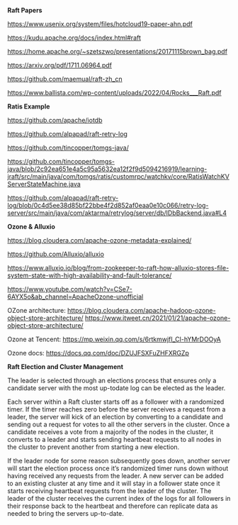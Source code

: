 
**Raft Papers**

https://www.usenix.org/system/files/hotcloud19-paper-ahn.pdf

https://kudu.apache.org/docs/index.html#raft

https://home.apache.org/~szetszwo/presentations/20171115brown_bag.pdf

https://arxiv.org/pdf/1711.06964.pdf

https://github.com/maemual/raft-zh_cn

https://www.ballista.com/wp-content/uploads/2022/04/Rocks___Raft.pdf

**Ratis Example**

https://github.com/apache/iotdb

https://github.com/alpapad/raft-retry-log

https://github.com/tincopper/tomgs-java/

https://github.com/tincopper/tomgs-java/blob/2c92ea651e4a5c95a5632ea12f2f9d5094216919/learning-jraft/src/main/java/com/tomgs/ratis/customrpc/watchkv/core/RatisWatchKVServerStateMachine.java

https://github.com/alpapad/raft-retry-log/blob/0c4d5ee38d85bf22bbe4f2d852af0eaa0e10c066/retry-log-server/src/main/java/com/aktarma/retrylog/server/db/IDbBackend.java#L4

**Ozone & Alluxio**

https://blog.cloudera.com/apache-ozone-metadata-explained/

https://github.com/Alluxio/alluxio

https://www.alluxio.io/blog/from-zookeeper-to-raft-how-alluxio-stores-file-system-state-with-high-availability-and-fault-tolerance/

https://www.youtube.com/watch?v=CSe7-6AYX5o&ab_channel=ApacheOzone-unofficial

OZone architecture:
https://blog.cloudera.com/apache-hadoop-ozone-object-store-architecture/
https://www.itweet.cn/2021/01/21/apache-ozone-object-store-architecture/

Ozone at Tencent:
https://mp.weixin.qq.com/s/6rtkmwjfI_Cl-hYMrDOOyA

Ozone docs:
https://docs.qq.com/doc/DZUJFSXFuZHFXRGZp


**Raft Election and Cluster Management**

The leader is selected through an elections
process that ensures only a candidate server with the most up-todate log can be elected as the leader.

Each server within a Raft cluster starts off as a follower with
a randomized timer. If the timer reaches zero before the server
receives a request from a leader, the server will kick of an election
by converting to a candidate and sending out a request for votes to
all the other servers in the cluster. Once a candidate receives a vote
from a majority of the nodes in the cluster, it converts to a leader
and starts sending heartbeat requests to all nodes in the cluster to
prevent another from starting a new election.

If the leader node for some reason subsequently goes down,
another server will start the election process once it’s randomized
timer runs down without having received any requests from the
leader. A new server can be added to an existing cluster at any
time and it will stay in a follower state once it starts receiving
heartbeat requests from the leader of the cluster. The leader of the
cluster receives the current index of the logs for all followers in
their response back to the heartbeat and therefore can replicate
data as needed to bring the servers up-to-date.

